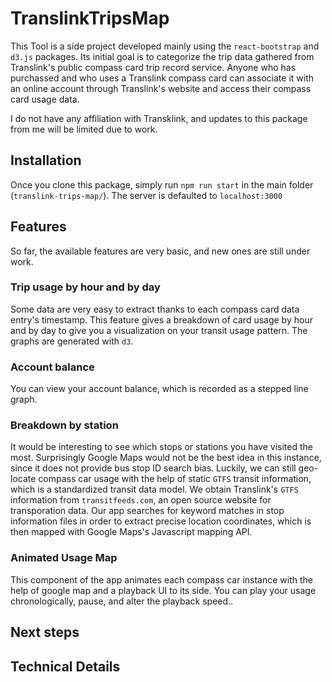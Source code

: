 # TranslinkTripsMap
This Tool is a side project developed mainly using the `react-bootstrap` and `d3.js` packages. Its initial goal is to categorize the trip data gathered from Translink's public compass card trip record service. Anyone who has purchassed and who uses a Translink compass card can associate it with an online account through Translink's website and access their compass card usage data. 

I do not have any affiliation with Transklink, and updates to this package from me will be limited due to work.

## Installation
Once you clone this package, simply run `npm run start` in the main folder (`translink-trips-map/`). The server is defaulted to `localhost:3000`

## Features
So far, the available features are very basic, and new ones are still under work.

### Trip usage by hour and by day
Some data are very easy to extract thanks to each compass card data entry's timestamp. This feature gives a breakdown of card usage by hour and by day to give you a visualization on your transit usage pattern. The graphs are generated with `d3`.

### Account balance
You can view your account balance, which is recorded as a stepped line graph.

### Breakdown by station
It would be interesting to see which stops or stations you have visited the most. Surprisingly Google Maps would not be the best idea in this instance, since it does not provide bus stop ID search bias. Luckily, we can still geo-locate compass car usage with the help of static `GTFS` transit information, which is a standardized transit data model. We obtain Translink's `GTFS` information from `transitfeeds.com`, an open source website for transporation data.  Our app searches for keyword matches in stop information files in order to extract precise location coordinates, which is then mapped with Google Maps's Javascript mapping API.

### Animated Usage Map
This component of the app animates each compass car instance with the help of google map and a playback UI to its side. You can play your usage chronologically, pause, and alter the playback speed..

## Next steps


## Technical Details
